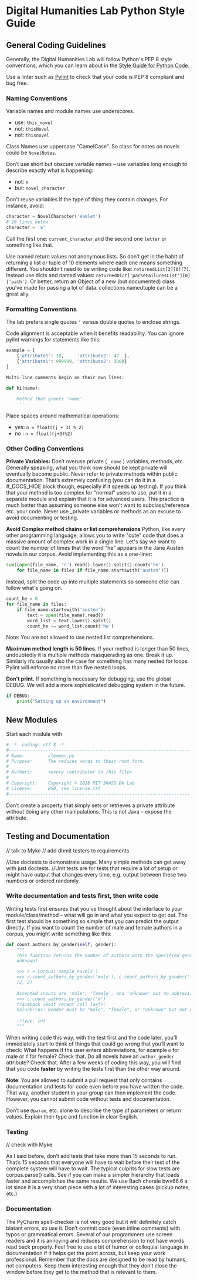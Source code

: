 # Digital Humanities Lab Python Style Guide

## General Coding Guidelines

Generally, the Digital Humanities Lab will follow Python's PEP 8 style conventions, which you can learn about in the [Style Guide for Python Code](https://www.python.org/dev/peps/pep-0008/).

Use a linter such as [Pylint](https://www.pylint.org/) to check that your code is PEP 8 compliant and bug free.

### Naming Conventions

Variable names and module names use underscores. 
*    use: `this_novel`
*    not: `thisNovel`
*    not: `thisnovel`
    
Class Names use uppercase "CamelCase". So class for notes on 
novels could be `NovelNotes`.

Don’t use short but obscure variable names – use variables long enough to describe exactly what is happening:
*    not: `x`
*    but: `novel_character`

Don't reuse variables if the type of thing they contain changes.
For instance, avoid:
```python
character = NovelCharacter('Hamlet')
# 20 lines below
character = 'a'
```

Call the first one: `current_character` and the second one `letter` or something like that.

Use named return values not anonymous lists.  So don’t get in the habit of returning a list or tuple of 10 elements where each one means something different. You shouldn’t need to be writing code like: `returnedList[3][0][7]`.
Instead use dicts and named values: `returnedDict['parseFailuresList'][0]['path']`.  Or better, return an Object of a new (but documented) class you’ve made for passing a lot of data.  collections.namedtuple can be a great ally.

### Formatting Conventions

The lab prefers single quotes `'` versus double quotes to enclose strings. 

Code alignment is acceptable when it benefits readability. You can ignore pylint warnings for statements like this:
```python 
example = [
    {'attribute1': 10,     'attribute2': 42  },
    {'attribute1': 999999, 'attribute2': 3000}
]

Multi-line comments begin on their own lines: 
```
```python
def hi(name):
    '''
    Method that greets 'name'.
    '''
```

Place spaces around mathematical operations:
*    yes: `n = float((j + 3) % 2)`
*    no : `n = float((j+3)%2)`

### Other Coding Conventions

**Private Variables:** Don’t overuse private ( `_name` ) variables, methods, etc. Generally speaking, what you think now should be kept private will eventually become public.  Never refer to private methods within public documentation.  That’s extremely confusing (you can do it in a #_DOCS_HIDE block though, especially if it speeds up testing). If you think that your method is too complex for “normal” users to use, put it in a separate module and explain that it is for advanced users. This practice is much better than assuming someone else won’t want to subclass/reference etc. your code. Never use _private variables or methods as an excuse to avoid documenting or testing.

**Avoid Complex method chains or list comprehensions** Python, 
like every other programming language, allows you to write "cute" code that does a massive amount of complex work in a single line. Let's say we want to count the number of times that the word "he" appears in the Jane Austen novels in our corpus. Avoid implementing this as a one-liner:
```python
sum([open(file_name, 'r').read().lower().split().count('he') 
    for file_name in files if file_name.startswith('austen')])
```
Instead, split the code up into multiple statements so someone else can follow what's going on.
```python
count_he = 0
for file_name in files:
    if file_name.startswith('austen'):
        text = open(file_name).read()
        word_list = text.lower().split()
        count_he += word_list.count('he')
```
Note: You are not allowed to use nested list comprehensions.

**Maximum method length is 50 lines.** If your method is longer than 50 lines, undoubtedly it is multiple methods masquerading as one. Break it up.  Similarly it’s usually also the case for something has many nested for loops.  Pylint will enforce no more than five nested loops.

**Don't print.** If something is necessary for debugging, use the global DEBUG. We will add a more sophisticated debugging system in the future.
```python
if DEBUG:
    print("Setting up an environment")
```



## New Modules

Start each module with

```python
# -*- coding: utf-8 -*-
#---------------------------------------------------------------------
# Name:         stemmer.py
# Purpose:      The reduces words to their root form.
#
# Authors:      <every contributor to this file>
#
# Copyright:    Copyright © 2018 MIT SHASS DH Lab
# License:      BSD, see license.txt
#---------------------------------------------------------------------
```

Don’t create a property that simply sets or retrieves a private attribute without doing any other manipulations. This is not Java – expose the attribute.


## Testing and Documentation
// talk to Myke
// add dhmit testers to requirements

//Use doctests to demonstrate usage. Many simple methods can get away with just doctests.
//Unit tests are for tests that require a lot of setup or might have output that changes every time, e.g. output between these two numbers or ordered randomly. 

### Write documentation and tests first, then write code

Writing tests first ensures that you’ve thought about the interface to your module/class/method – what will go in and what you expect to get out.  The first test should be something so simple that you can predict the output directly. 
If you want to count the number of male and female authors in a corpus, you might write something like this:

```python
def count_authors_by_gender(self, gender):
    """ 
    This function returns the number of authors with the specified gender (male, female, 
    unknown)

    >>> c = Corpus('sample_novels')
    >>> c.count_authors_by_gender('male'), c.count_authors_by_gender('female')
    (2, 2)
    
    Accepted inputs are 'male', 'female', and 'unknown' but no abbreviations.
    >>> c.count_authors_by_gender('m')
    Traceback (most recent call last):
    ValueError: Gender must be "male", "female", or "unknown" but not m.
    
    :rtype: int
    """
```
When writing code this way, with the test first and the code later, you’ll immediately start to think of things that could go wrong that you’ll want to check: What happens if the user enters abbreviations, for example `m` for male or `f` for female? Check that. Do all novels have an `author_gender` attribute? Check that. After a few weeks of coding this way, you will find that you code **faster** by writing the tests first than the other way around.

**Note**: You are allowed to submit a pull request that only contains documentation and tests for code even before you have written the code. That way, another student in your group can then implement the code. However, you cannot submit code without tests and documentation.

Don’t use `@param`, etc. alone to describe the type of parameters or return values. Explain their type and function in clear English.

### Testing
// check with Myke

As I said before, don’t add tests that take more than 15 seconds to run.  That’s 15 seconds that everyone will have to wait before their test of the complete system will have to wait.  The typical culprits for slow tests are corpus.parse() calls.  See if you can make a simpler hierarchy that loads faster and accomplishes the same results. We use Bach chorale bwv66.6 a lot since it is a very short piece with a lot of interesting cases (pickup notes, etc.)

### Documentation
The PyCharm spell-checker is not very good but it will definitely catch blatant errors, so use it. Don’t commit code (even inline comments) with typos or grammatical errors.  Several of our programmers use screen readers and it is annoying and reduces comprehension to not have words read back properly.
Feel free to use a bit of humor or colloquial language in documentation if it helps get the point across, but keep your work professional.  Remember that the docs are designed to be read by humans, not computers.  Keep them interesting enough that they don’t close the window before they get to the method that is relevant to them.



